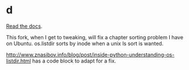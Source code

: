 d
=

[Read the docs](http://sjl.bitbucket.org/d/).

This fork, when I get to tweaking, will fix a chapter sorting problem I have on Ubuntu.  os.listdir sorts by inode when
a unix ls sort is wanted.  

http://www.znasibov.info/blog/post/inside-python-understanding-os-listdir.html has a code block to
adapt for a fix.




